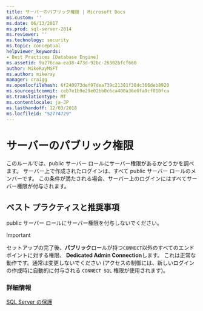 ```yaml
---
title: サーバーのパブリック権限 | Microsoft Docs
ms.custom: ''
ms.date: 06/13/2017
ms.prod: sql-server-2014
ms.reviewer: ''
ms.technology: security
ms.topic: conceptual
helpviewer_keywords:
- Best Practices [Database Engine]
ms.assetid: 9a276caa-ea38-473d-92bc-26302bfcf660
author: MikeRayMSFT
ms.author: mikeray
manager: craigg
ms.openlocfilehash: 6f240973def97dea739c21381f38dc366deb8920
ms.sourcegitcommit: ceb7e1b9e29e02bb0c6ca400a36e0fa9cf010fca
ms.translationtype: MT
ms.contentlocale: ja-JP
ms.lasthandoff: 12/03/2018
ms.locfileid: "52774729"
---
```

# <a name="server-public-permissions"></a>サーバーのパブリック権限
  このルールでは、public サーバー ロールにサーバー権限があるかどうかを調べます。 サーバー上で作成されたログインは、すべて public サーバー ロールのメンバーです。 この条件が満たされる場合、サーバー上のログインにはすべてサーバー権限が付与されます。  
  
## <a name="best-practices-recommendations"></a>ベスト プラクティスと推奨事項  
 public サーバー ロールにサーバー権限を付与しないでください。  
  
> [!IMPORTANT]  
>  セットアップの完了後、**パブリック**ロールが持つ`CONNECT`以外のすべてのエンドポイントに対する権限、 **Dedicated Admin Connection**します。 これは正常な動作です。通常は変更しないでください (アクセスの制御には、新しいログインの作成時に自動的に付与される `CONNECT SQL` 権限が使用されます)。  
  
### <a name="for-more-information"></a>詳細情報  
 [SQL Server の保護](../security/securing-sql-server.md)  
  
  
